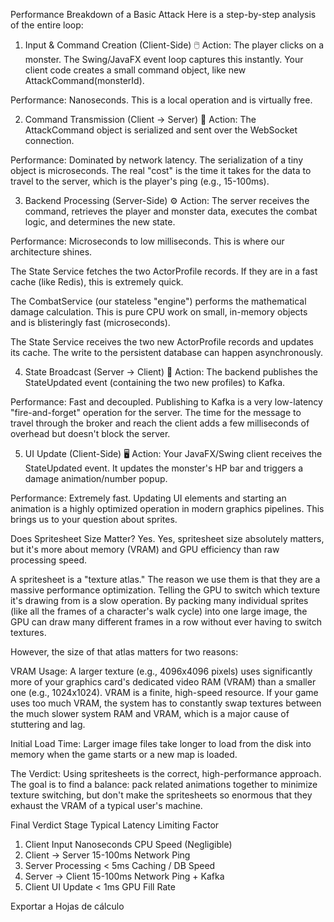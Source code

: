 Performance Breakdown of a Basic Attack
Here is a step-by-step analysis of the entire loop:

1. Input & Command Creation (Client-Side) 🖱️
   Action: The player clicks on a monster. The Swing/JavaFX event loop captures this instantly. Your client code creates a small command object, like new AttackCommand(monsterId).

Performance: Nanoseconds. This is a local operation and is virtually free.

2. Command Transmission (Client → Server) 📡
   Action: The AttackCommand object is serialized and sent over the WebSocket connection.

Performance: Dominated by network latency. The serialization of a tiny object is microseconds. The real "cost" is the time it takes for the data to travel to the server, which is the player's ping (e.g., 15-100ms).

3. Backend Processing (Server-Side) ⚙️
   Action: The server receives the command, retrieves the player and monster data, executes the combat logic, and determines the new state.

Performance: Microseconds to low milliseconds. This is where our architecture shines.

The State Service fetches the two ActorProfile records. If they are in a fast cache (like Redis), this is extremely quick.

The CombatService (our stateless "engine") performs the mathematical damage calculation. This is pure CPU work on small, in-memory objects and is blisteringly fast (microseconds).

The State Service receives the two new ActorProfile records and updates its cache. The write to the persistent database can happen asynchronously.

4. State Broadcast (Server → Client) 📡
   Action: The backend publishes the StateUpdated event (containing the two new profiles) to Kafka.

Performance: Fast and decoupled. Publishing to Kafka is a very low-latency "fire-and-forget" operation for the server. The time for the message to travel through the broker and reach the client adds a few milliseconds of overhead but doesn't block the server.

5. UI Update (Client-Side) 🖥️
   Action: Your JavaFX/Swing client receives the StateUpdated event. It updates the monster's HP bar and triggers a damage animation/number popup.

Performance: Extremely fast. Updating UI elements and starting an animation is a highly optimized operation in modern graphics pipelines. This brings us to your question about sprites.

Does Spritesheet Size Matter? Yes.
Yes, spritesheet size absolutely matters, but it's more about memory (VRAM) and GPU efficiency than raw processing speed.

A spritesheet is a "texture atlas." The reason we use them is that they are a massive performance optimization. Telling the GPU to switch which texture it's drawing from is a slow operation. By packing many individual sprites (like all the frames of a character's walk cycle) into one large image, the GPU can draw many different frames in a row without ever having to switch textures.

However, the size of that atlas matters for two reasons:

VRAM Usage: A larger texture (e.g., 4096x4096 pixels) uses significantly more of your graphics card's dedicated video RAM (VRAM) than a smaller one (e.g., 1024x1024). VRAM is a finite, high-speed resource. If your game uses too much VRAM, the system has to constantly swap textures between the much slower system RAM and VRAM, which is a major cause of stuttering and lag.

Initial Load Time: Larger image files take longer to load from the disk into memory when the game starts or a new map is loaded.

The Verdict: Using spritesheets is the correct, high-performance approach. The goal is to find a balance: pack related animations together to minimize texture switching, but don't make the spritesheets so enormous that they exhaust the VRAM of a typical user's machine.

Final Verdict
Stage	Typical Latency	Limiting Factor
1. Client Input	Nanoseconds	CPU Speed (Negligible)
2. Client → Server	15-100ms	Network Ping
3. Server Processing	< 5ms	Caching / DB Speed
4. Server → Client	15-100ms	Network Ping + Kafka
5. Client UI Update	< 1ms	GPU Fill Rate

Exportar a Hojas de cálculo

